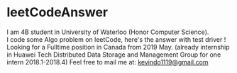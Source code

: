 # leetCodeAnswer  
I am 4B student in University of Waterloo (Honor Computer Science).  
I code some Algo problem on leetCode, here's the answer with test driver !  
Looking for a Fulltime position in Canada from 2019 May. (already internship in Huawei Tech Distributed Data Storage and Management Group for one intern 2018.1-2018.4)
Feel free to mail me at: kevindo1119@gmail.com  
